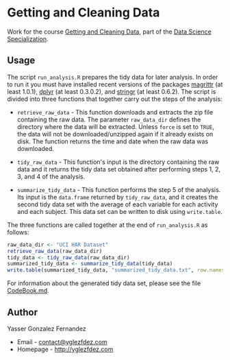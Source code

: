Getting and Cleaning Data
=========================

Work for the course [Getting and Cleaning Data](https://www.coursera.org/course/getdata), 
part of the [Data Science Specialization](https://www.coursera.org/specialization/jhudatascience/1).

Usage
-----

The script `run_analysis.R` prepares the tidy data for later analysis. 
In order to run it you must have installed recent versions of the packages
[magrittr](http://cran.r-project.org/package=magrittr) (at least 1.0.1), 
[dplyr](http://cran.r-project.org/package=dplyr) (at least 0.3.0.2), and 
[stringr](http://cran.r-project.org/package=stringr) (at least 0.6.2).
The script is divided into three functions that together carry out the steps 
of the analysis:

* `retrieve_raw_data` - This function downloads and extracts the zip file 
containing the raw data. The parameter `raw_data_dir` defines the directory
where the data will be extracted. Unless `force` is set to `TRUE`, the 
data will not be downloaded/unzipped again if it already exists on disk.
The function returns the time and date when the raw data was downloaded.

* `tidy_raw_data` - This function's input is the directory containing the
raw data and it returns the tidy data set obtained after performing steps
1, 2, 3, and 4 of the analysis.

* `summarize_tidy_data` - This function performs the step 5 of the analysis.
Its input is the `data.frame` returned by `tidy_raw_data`, and it creates
the second tidy data set with the average of each variable for each activity
and each subject. This data set can be written to disk using `write.table`.

The three functions are called together at the end of `run_analysis.R`
as follows:

```R
raw_data_dir <- "UCI HAR Dataset"
retrieve_raw_data(raw_data_dir)
tidy_data <- tidy_raw_data(raw_data_dir)
summarized_tidy_data <- summarize_tidy_data(tidy_data)
write.table(summarized_tidy_data, "summarized_tidy_data.txt", row.names = FALSE)
```

For information about the generated tidy data set, please see the file 
[CodeBook.md](CodeBook.md).


Author
------

Yasser Gonzalez Fernandez
* Email - contact@yglezfdez.com
* Homepage - http://yglezfdez.com
